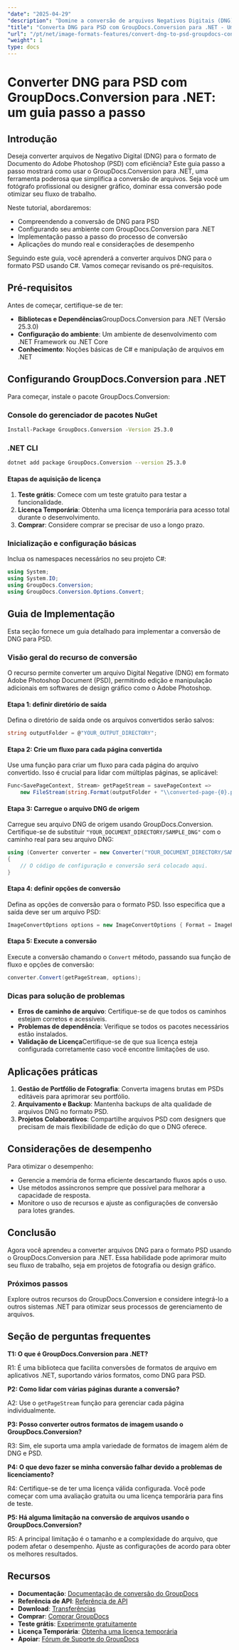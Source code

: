 ```yaml
---
"date": "2025-04-29"
"description": "Domine a conversão de arquivos Negativos Digitais (DNG) para o formato de Documento do Adobe Photoshop (PSD) usando o GroupDocs.Conversion para .NET. Siga este guia completo para fluxos de trabalho eficientes."
"title": "Converta DNG para PSD com GroupDocs.Conversion para .NET - Um guia passo a passo"
"url": "/pt/net/image-formats-features/convert-dng-to-psd-groupdocs-conversion-net/"
"weight": 1
type: docs
---
```

# Converter DNG para PSD com GroupDocs.Conversion para .NET: um guia passo a passo

## Introdução

Deseja converter arquivos de Negativo Digital (DNG) para o formato de Documento do Adobe Photoshop (PSD) com eficiência? Este guia passo a passo mostrará como usar o GroupDocs.Conversion para .NET, uma ferramenta poderosa que simplifica a conversão de arquivos. Seja você um fotógrafo profissional ou designer gráfico, dominar essa conversão pode otimizar seu fluxo de trabalho.

Neste tutorial, abordaremos:
- Compreendendo a conversão de DNG para PSD
- Configurando seu ambiente com GroupDocs.Conversion para .NET
- Implementação passo a passo do processo de conversão
- Aplicações do mundo real e considerações de desempenho

Seguindo este guia, você aprenderá a converter arquivos DNG para o formato PSD usando C#. Vamos começar revisando os pré-requisitos.

## Pré-requisitos

Antes de começar, certifique-se de ter:
- **Bibliotecas e Dependências**GroupDocs.Conversion para .NET (Versão 25.3.0)
- **Configuração do ambiente**: Um ambiente de desenvolvimento com .NET Framework ou .NET Core
- **Conhecimento**: Noções básicas de C# e manipulação de arquivos em .NET

## Configurando GroupDocs.Conversion para .NET

Para começar, instale o pacote GroupDocs.Conversion:

### Console do gerenciador de pacotes NuGet

```bash
Install-Package GroupDocs.Conversion -Version 25.3.0
```

### .NET CLI

```bash
dotnet add package GroupDocs.Conversion --version 25.3.0
```

#### Etapas de aquisição de licença

1. **Teste grátis**: Comece com um teste gratuito para testar a funcionalidade.
2. **Licença Temporária**: Obtenha uma licença temporária para acesso total durante o desenvolvimento.
3. **Comprar**: Considere comprar se precisar de uso a longo prazo.

### Inicialização e configuração básicas

Inclua os namespaces necessários no seu projeto C#:

```csharp
using System;
using System.IO;
using GroupDocs.Conversion;
using GroupDocs.Conversion.Options.Convert;
```

## Guia de Implementação

Esta seção fornece um guia detalhado para implementar a conversão de DNG para PSD.

### Visão geral do recurso de conversão

O recurso permite converter um arquivo Digital Negative (DNG) em formato Adobe Photoshop Document (PSD), permitindo edição e manipulação adicionais em softwares de design gráfico como o Adobe Photoshop.

#### Etapa 1: definir diretório de saída

Defina o diretório de saída onde os arquivos convertidos serão salvos:

```csharp
string outputFolder = @"YOUR_OUTPUT_DIRECTORY";
```

#### Etapa 2: Crie um fluxo para cada página convertida

Use uma função para criar um fluxo para cada página do arquivo convertido. Isso é crucial para lidar com múltiplas páginas, se aplicável:

```csharp
Func<SavePageContext, Stream> getPageStream = savePageContext =>
    new FileStream(string.Format(outputFolder + "\\converted-page-{0}.psd", savePageContext.Page), FileMode.Create);
```

#### Etapa 3: Carregue o arquivo DNG de origem

Carregue seu arquivo DNG de origem usando GroupDocs.Conversion. Certifique-se de substituir `"YOUR_DOCUMENT_DIRECTORY/SAMPLE_DNG"` com o caminho real para seu arquivo DNG:

```csharp
using (Converter converter = new Converter("YOUR_DOCUMENT_DIRECTORY/SAMPLE_DNG"))
{
    // O código de configuração e conversão será colocado aqui.
}
```

#### Etapa 4: definir opções de conversão

Defina as opções de conversão para o formato PSD. Isso especifica que a saída deve ser um arquivo PSD:

```csharp
ImageConvertOptions options = new ImageConvertOptions { Format = ImageFileType.Psd };
```

#### Etapa 5: Execute a conversão

Execute a conversão chamando o `Convert` método, passando sua função de fluxo e opções de conversão:

```csharp
converter.Convert(getPageStream, options);
```

### Dicas para solução de problemas

- **Erros de caminho de arquivo**: Certifique-se de que todos os caminhos estejam corretos e acessíveis.
- **Problemas de dependência**: Verifique se todos os pacotes necessários estão instalados.
- **Validação de Licença**Certifique-se de que sua licença esteja configurada corretamente caso você encontre limitações de uso.

## Aplicações práticas

1. **Gestão de Portfólio de Fotografia**: Converta imagens brutas em PSDs editáveis para aprimorar seu portfólio.
2. **Arquivamento e Backup**: Mantenha backups de alta qualidade de arquivos DNG no formato PSD.
3. **Projetos Colaborativos**: Compartilhe arquivos PSD com designers que precisam de mais flexibilidade de edição do que o DNG oferece.

## Considerações de desempenho

Para otimizar o desempenho:
- Gerencie a memória de forma eficiente descartando fluxos após o uso.
- Use métodos assíncronos sempre que possível para melhorar a capacidade de resposta.
- Monitore o uso de recursos e ajuste as configurações de conversão para lotes grandes.

## Conclusão

Agora você aprendeu a converter arquivos DNG para o formato PSD usando o GroupDocs.Conversion para .NET. Essa habilidade pode aprimorar muito seu fluxo de trabalho, seja em projetos de fotografia ou design gráfico.

### Próximos passos

Explore outros recursos do GroupDocs.Conversion e considere integrá-lo a outros sistemas .NET para otimizar seus processos de gerenciamento de arquivos.

## Seção de perguntas frequentes

**T1: O que é GroupDocs.Conversion para .NET?**

R1: É uma biblioteca que facilita conversões de formatos de arquivo em aplicativos .NET, suportando vários formatos, como DNG para PSD.

**P2: Como lidar com várias páginas durante a conversão?**

A2: Use o `getPageStream` função para gerenciar cada página individualmente.

**P3: Posso converter outros formatos de imagem usando o GroupDocs.Conversion?**

R3: Sim, ele suporta uma ampla variedade de formatos de imagem além de DNG e PSD.

**P4: O que devo fazer se minha conversão falhar devido a problemas de licenciamento?**

R4: Certifique-se de ter uma licença válida configurada. Você pode começar com uma avaliação gratuita ou uma licença temporária para fins de teste.

**P5: Há alguma limitação na conversão de arquivos usando o GroupDocs.Conversion?**

R5: A principal limitação é o tamanho e a complexidade do arquivo, que podem afetar o desempenho. Ajuste as configurações de acordo para obter os melhores resultados.

## Recursos

- **Documentação**: [Documentação de conversão do GroupDocs](https://docs.groupdocs.com/conversion/net/)
- **Referência de API**: [Referência de API](https://reference.groupdocs.com/conversion/net/)
- **Download**: [Transferências](https://releases.groupdocs.com/conversion/net/)
- **Comprar**: [Comprar GroupDocs](https://purchase.groupdocs.com/buy)
- **Teste grátis**: [Experimente gratuitamente](https://releases.groupdocs.com/conversion/net/)
- **Licença Temporária**: [Obtenha uma licença temporária](https://purchase.groupdocs.com/temporary-license/)
- **Apoiar**: [Fórum de Suporte do GroupDocs](https://forum.groupdocs.com/c/conversion/10)